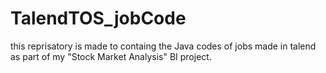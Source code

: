 # TalendTOS_jobCode
this reprisatory is made to containg the Java codes of jobs made in talend as part of my "Stock Market Analysis" BI project.
